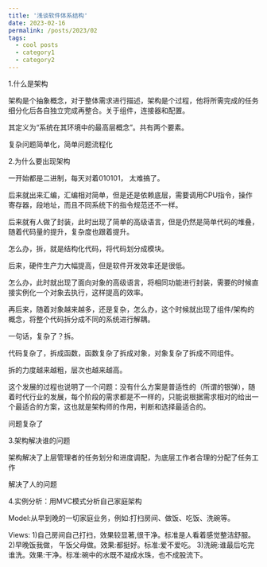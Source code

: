 ```yaml
---
title: '浅谈软件体系结构'
date: 2023-02-16
permalink: /posts/2023/02
tags:
  - cool posts
  - category1
  - category2
---
```


1.什么是架构

架构是个抽象概念，对于整体需求进行描述，架构是个过程，他将所需完成的任务细分化后各自独立完成再整合。关于组件，连接器和配置。

其定义为“系统在其环境中的最高层概念”。共有两个要素。

复杂问题简单化，简单问题流程化

2.为什么要出现架构

一开始都是二进制，每天对着010101， 太难搞了。

后来就出来汇编，汇编相对简单，但是还是依赖底层，需要调用CPU指令，操作寄存器，段地址，而且不同系统下的指令规范还不一样。

后来就有人做了封装，此时出现了简单的高级语言，但是仍然是简单代码的堆叠，随着代码量的提升，复杂度也跟着提升。

怎么办，拆，就是结构化代码，将代码划分成模块。

后来，硬件生产力大幅提高，但是软件开发效率还是很低。

怎么办，此时就出现了面向对象的高级语言，将相同功能进行封装，需要的时候直接实例化一个对象去执行，这样提高的效率。

再后来，随着对象越来越多，还是复杂，怎么办，这个时候就出现了组件/架构的概念，将整个代码拆分成不同的系统进行解耦。

 

一句话，复杂了？拆。

代码复杂了，拆成函数，函数复杂了拆成对象，对象复杂了拆成不同组件。

拆的力度越来越粗，层次也越来越高。

 

这个发展的过程也说明了一个问题：没有什么方案是普适性的（所谓的银弹），随着时代行业的发展，每个阶段的需求都是不一样的，只能说根据需求相对的给出一个最适合的方案，这也就是架构师的作用，判断和选择最适合的。

问题复杂了

3.架构解决谁的问题

架构解决了上层管理者的任务划分和进度调配，为底层工作者合理的分配了任务工作

解决了人的问题

4.实例分析：用MVC模式分析自己家庭架构

Model:从早到晚的一切家庭业务，例如:打扫房间、做饭、吃饭、洗碗等。

Views:
1)自己房间自己打扫，效果较显著,很干净。标准是人看着感觉整洁舒服。
2)早晚饭我做， 午饭父母做。效果:都挺好。标准:爱不爱吃。
3)洗碗:谁最后吃完谁洗。效果:干净。标准:碗中的水既不凝成水珠，也不成股流下。
